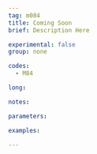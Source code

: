 ```yaml
---
tag: m084
title: Coming Soon
brief: Description Here

experimental: false
group: none

codes:
  - M84

long:

notes:

parameters:

examples:

---
```


